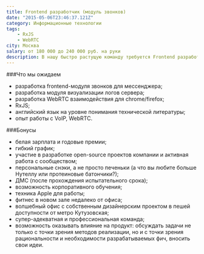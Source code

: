 ```yaml
---
title: Frontend разработчик (модуль звонков)
date: "2015-05-06T23:46:37.121Z"
category: Информационные технологии
tags:
    - RxJS
    - WebRTC
city: Москва
salary: от 180 000 до 240 000 руб. на руки
description: В нашу быстро растущую команду требуется Frontend разработчик для разработки клиентской части месседжинг платформы.
---
```


###Что мы ожидаем
- разработка frontend-модуля звонков для мессенджера;
- разработка модуля визуализации логов сервера;
- разработка WebRTC взаимодействия для chrome/firefox;
- RxJS;
- английский язык на уровне понимания технической литературы;
- опыт работы с VoIP, WebRTC.

###Бонусы
- белая зарплата и годовые премии;
- гибкий график;
- участие в разработке open-source проектов компании и активная работа с сообществом;
- персональные снэки, а не просто печеньки (а что вы любите больше Нутеллу или протеиновые батончики?);
- ДМС (после прохождения испытательного срока);
- возможность корпоративного обучения;
- техника Apple для работы;
- фитнес в новом зале недалеко от офиса;
- волшебный офис с собственным дизайнерским проектом в пешей доступности от метро Кутузовская;
- супер-адекватная и профессиональная команда;
- возможность оказывать влияние на продукт: обсуждать задачи не только с точки зрения методов реализации, но и с точки зрения рациональности и необходимости разрабатываемых фич, вносить свои идеи.
